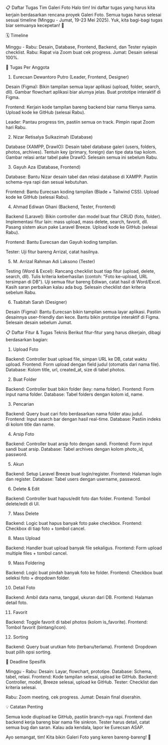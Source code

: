 📋 Daftar Tugas Tim Galeri Foto
Halo tim! Ini daftar tugas yang harus kita kerjain berdasarkan rencana proyek Galeri Foto. Semua tugas harus selesai sesuai timeline (Minggu - Jumat, 19-23 Mei 2025). Yuk, kita bagi-bagi tugas biar semuanya kecepetan! 🚀

🗓️ Timeline

Minggu - Rabu: Desain, Database, Frontend, Backend, dan Tester nyiapin checklist.
Rabu: Rapat via Zoom buat cek progress.
Jumat: Desain selesai 100%.


👥 Tugas Per Anggota
1. Eurecsan Dewantoro Putro (Leader, Frontend, Designer)

Desain (Figma):
Bikin tampilan semua layar aplikasi (upload, folder, search, dll).
Gambar flowchart aplikasi biar alurnya jelas.
Buat prototipe interaktif di Figma.


Frontend:
Kerjain kode tampilan bareng backend biar nama filenya sama.
Upload kode ke GitHub (selesai Rabu).


Leader:
Pantau progress tim, pastiin semua on track.
Pimpin rapat Zoom hari Rabu.



2. Nizar Retisalya Sulkazimah (Database)

Database (XAMPP, DrawIO):
Desain tabel database galeri (users, folders, photos, archives).
Tentuin key (primary, foreign) dan tipe data tiap kolom.
Gambar relasi antar tabel pake DrawIO.
Selesain semua ini sebelum Rabu.



3. Gayuh Aza (Database, Frontend)

Database:
Bantu Nizar desain tabel dan relasi database di XAMPP.
Pastiin schema-nya rapi dan sesuai kebutuhan.


Frontend:
Bantu Eurecsan koding tampilan (Blade + Tailwind CSS).
Upload kode ke GitHub (selesai Rabu).



4. Ahmad Ediwan Ghani (Backend, Tester, Frontend)

Backend (Laravel):
Bikin controller dan model buat fitur CRUD (foto, folder).
Implementasi fitur lain: mass upload, mass delete, search, favorit, dll.
Pasang sistem akun pake Laravel Breeze.
Upload kode ke GitHub (selesai Rabu).


Frontend:
Bantu Eurecsan dan Gayuh koding tampilan.


Tester:
Uji fitur bareng Arrizal, catat hasilnya.



5. M. Arrizal Rahman Adi Laksono (Tester)

Testing (Word & Excel):
Rancang checklist buat tiap fitur (upload, delete, search, dll).
Tulis kriteria keberhasilan (contoh: "Foto ke-upload, URL tersimpan di DB").
Uji semua fitur bareng Ediwan, catat hasil di Word/Excel.
Kasih saran perbaikan kalau ada bug.
Selesain checklist dan kriteria sebelum Rabu.



6. Tsabitah Sarah (Designer)

Desain (Figma):
Bantu Eurecsan bikin tampilan semua layar aplikasi.
Pastiin desainnya user-friendly dan kece.
Bantu bikin prototipe interaktif di Figma.
Selesain desain sebelum Jumat.




📋 Daftar Fitur & Tugas Teknis
Berikut fitur-fitur yang harus dikerjain, dibagi berdasarkan bagian:
1. Upload Foto

Backend: Controller buat upload file, simpan URL ke DB, catat waktu upload.
Frontend: Form upload dengan field judul (otomatis dari nama file).
Database: Kolom title, url, created_at, size di tabel photos.

2. Buat Folder

Backend: Controller buat bikin folder (key: nama folder).
Frontend: Form input nama folder.
Database: Tabel folders dengan kolom id, name.

3. Pencarian

Backend: Query buat cari foto berdasarkan nama folder atau judul.
Frontend: Input search bar dengan hasil real-time.
Database: Pastiin indeks di kolom title dan name.

4. Arsip Foto

Backend: Controller buat arsip foto dengan sandi.
Frontend: Form input sandi buat arsip.
Database: Tabel archives dengan kolom photo_id, password.

5. Akun

Backend: Setup Laravel Breeze buat login/register.
Frontend: Halaman login dan register.
Database: Tabel users dengan username, password.

6. Delete & Edit

Backend: Controller buat hapus/edit foto dan folder.
Frontend: Tombol delete/edit di UI.

7. Mass Delete

Backend: Logic buat hapus banyak foto pake checkbox.
Frontend: Checkbox di tiap foto + tombol cancel.

8. Mass Upload

Backend: Handler buat upload banyak file sekaligus.
Frontend: Form upload multiple files + tombol cancel.

9. Mass Foldering

Backend: Logic buat pindah banyak foto ke folder.
Frontend: Checkbox buat seleksi foto + dropdown folder.

10. Detail Foto

Backend: Ambil data nama, tanggal, ukuran dari DB.
Frontend: Halaman detail foto.

11. Favorit

Backend: Toggle favorit di tabel photos (kolom is_favorite).
Frontend: Tombol favorit (bintang/icon).

12. Sorting

Backend: Query buat urutkan foto (terbaru/terlama).
Frontend: Dropdown buat pilih opsi sorting.


📅 Deadline Spesifik

Minggu - Rabu:
Desain: Layar, flowchart, prototipe.
Database: Schema, tabel, relasi.
Frontend: Kode tampilan selesai, upload ke GitHub.
Backend: Controller, model, Breeze selesai, upload ke GitHub.
Tester: Checklist dan kriteria selesai.


Rabu: Zoom meeting, cek progress.
Jumat: Desain final diserahin.


💡 Catatan Penting

Semua kode diupload ke GitHub, pastiin branch-nya rapi.
Frontend dan backend kerja bareng biar nama file sinkron.
Tester harus detail, catat semua bug dan saran.
Kalau ada kendala, lapor ke Eurecsan ASAP.

Ayo semangat, tim! Kita bikin Galeri Foto yang keren bareng-bareng! 💪
